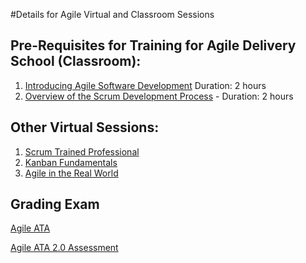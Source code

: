 #Details for Agile Virtual and Classroom Sessions

## Pre-Requisites for Training for Agile Delivery School (Classroom):
1. [Introducing Agile Software Development](https://mylearning.accenture.com/accenture/lang-en/management/LMS_ActDetails.asp?ActId=681721) Duration: 2 hours
1. [Overview of the Scrum Development Process](https://mylearning.accenture.com/accenture/lang-en/management/LMS_ActDetails.asp?UserMode=0&ActivityId=898923) - Duration: 2 hours

## Other Virtual Sessions:
1. [Scrum Trained Professional](https://mylearning.accenture.com/myl-ui/learner/activityDetails?referrer=search&activityID=1172326)
1. [Kanban Fundamentals](https://mylearning.accenture.com/myl-ui/learner/activityDetails?activityID=1284902)
1. [Agile in the Real World](https://mylearning.accenture.com/myl-ui/learner/activityDetails?activityID=1284906)

## Grading Exam
[Agile ATA](https://in.accenture.com/accenturetechnologyacademy/certify/new-technology-credentials/)

[Agile ATA 2.0 Assessment](https://mylearning.accenture.com/myl-ui/learner/activityDetails?activityID=1356182&source=myLearning&referrer=https:%2F%2Fportal.accenture.com)
